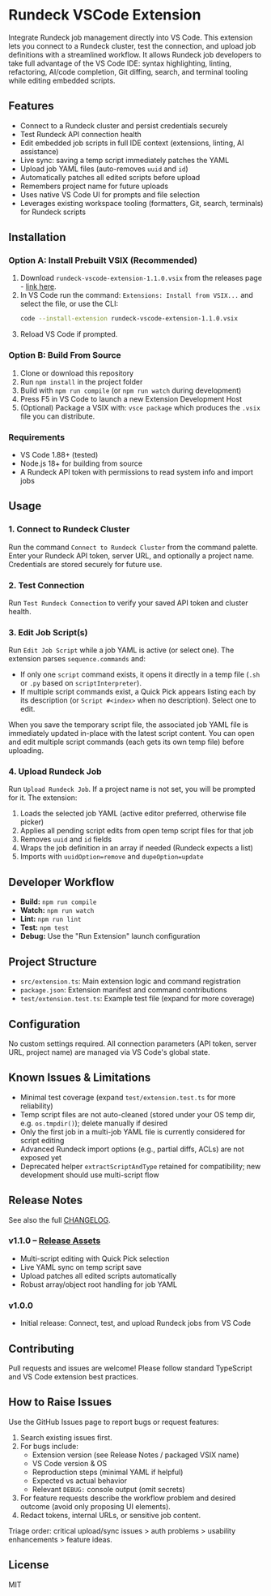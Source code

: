 # Rundeck VSCode Extension

Integrate Rundeck job management directly into VS Code. This extension lets you connect to a Rundeck cluster, test the connection, and upload job definitions with a streamlined workflow. It allows Rundeck job developers to take full advantage of the VS Code IDE: syntax highlighting, linting, refactoring, AI/code completion, Git diffing, search, and terminal tooling while editing embedded scripts.

## Features

- Connect to a Rundeck cluster and persist credentials securely
- Test Rundeck API connection health
- Edit embedded job scripts in full IDE context (extensions, linting, AI assistance)
- Live sync: saving a temp script immediately patches the YAML
- Upload job YAML files (auto-removes `uuid` and `id`)
- Automatically patches all edited scripts before upload
- Remembers project name for future uploads
- Uses native VS Code UI for prompts and file selection
- Leverages existing workspace tooling (formatters, Git, search, terminals) for Rundeck scripts

## Installation

### Option A: Install Prebuilt VSIX (Recommended)

1. Download `rundeck-vscode-extension-1.1.0.vsix` from the releases page - [link here](https://github.com/brmdias/rundeck-vscode-extension/releases/tag/v1.1.0).
2. In VS Code run the command: `Extensions: Install from VSIX...` and select the file, or use the CLI:
   ```bash
   code --install-extension rundeck-vscode-extension-1.1.0.vsix
   ```
3. Reload VS Code if prompted.

### Option B: Build From Source

1. Clone or download this repository
2. Run `npm install` in the project folder
3. Build with `npm run compile` (or `npm run watch` during development)
4. Press F5 in VS Code to launch a new Extension Development Host
5. (Optional) Package a VSIX with: `vsce package` which produces the `.vsix` file you can distribute.

### Requirements

- VS Code 1.88+ (tested)
- Node.js 18+ for building from source
- A Rundeck API token with permissions to read system info and import jobs


## Usage

### 1. Connect to Rundeck Cluster
Run the command `Connect to Rundeck Cluster` from the command palette. Enter your Rundeck API token, server URL, and optionally a project name. Credentials are stored securely for future use.

### 2. Test Connection
Run `Test Rundeck Connection` to verify your saved API token and cluster health.

### 3. Edit Job Script(s)
Run `Edit Job Script` while a job YAML is active (or select one). The extension parses `sequence.commands` and:

- If only one `script` command exists, it opens it directly in a temp file (`.sh` or `.py` based on `scriptInterpreter`).
- If multiple script commands exist, a Quick Pick appears listing each by its description (or `Script #<index>` when no description). Select one to edit.

When you save the temporary script file, the associated job YAML file is immediately updated in-place with the latest script content. You can open and edit multiple script commands (each gets its own temp file) before uploading.

### 4. Upload Rundeck Job
Run `Upload Rundeck Job`. If a project name is not set, you will be prompted for it. The extension:

1. Loads the selected job YAML (active editor preferred, otherwise file picker)
2. Applies all pending script edits from open temp script files for that job
3. Removes `uuid` and `id` fields
4. Wraps the job definition in an array if needed (Rundeck expects a list)
5. Imports with `uuidOption=remove` and `dupeOption=update`

## Developer Workflow

- **Build:** `npm run compile`
- **Watch:** `npm run watch`
- **Lint:** `npm run lint`
- **Test:** `npm test`
- **Debug:** Use the "Run Extension" launch configuration

## Project Structure

- `src/extension.ts`: Main extension logic and command registration
- `package.json`: Extension manifest and command contributions
- `test/extension.test.ts`: Example test file (expand for more coverage)

## Configuration

No custom settings required. All connection parameters (API token, server URL, project name) are managed via VS Code's global state.

## Known Issues & Limitations

- Minimal test coverage (expand `test/extension.test.ts` for more reliability)
- Temp script files are not auto-cleaned (stored under your OS temp dir, e.g. `os.tmpdir()`); delete manually if desired
- Only the first job in a multi-job YAML file is currently considered for script editing
- Advanced Rundeck import options (e.g., partial diffs, ACLs) are not exposed yet
- Deprecated helper `extractScriptAndType` retained for compatibility; new development should use multi-script flow

## Release Notes

See also the full [CHANGELOG](./CHANGELOG.md).

### v1.1.0 – [Release Assets](https://github.com/brmdias/rundeck-vscode-extension/releases/tag/v1.1.0)
- Multi-script editing with Quick Pick selection
- Live YAML sync on temp script save
- Upload patches all edited scripts automatically
- Robust array/object root handling for job YAML

### v1.0.0
- Initial release: Connect, test, and upload Rundeck jobs from VS Code

## Contributing

Pull requests and issues are welcome! Please follow standard TypeScript and VS Code extension best practices.

## How to Raise Issues

Use the GitHub Issues page to report bugs or request features:

1. Search existing issues first.
2. For bugs include:
   - Extension version (see Release Notes / packaged VSIX name)
   - VS Code version & OS
   - Reproduction steps (minimal YAML if helpful)
   - Expected vs actual behavior
   - Relevant `DEBUG:` console output (omit secrets)
3. For feature requests describe the workflow problem and desired outcome (avoid only proposing UI elements).
4. Redact tokens, internal URLs, or sensitive job content.

Triage order: critical upload/sync issues > auth problems > usability enhancements > feature ideas.

## License

MIT
